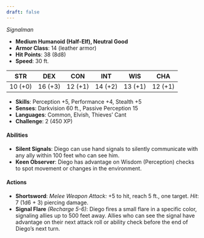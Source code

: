 ```yaml
---
draft: false
---
```


_Signalman_

- **Medium Humanoid (Half-Elf), Neutral Good**
- **Armor Class**: 14 (leather armor)
- **Hit Points**: 38 (8d8)
- **Speed**: 30 ft.

|STR|DEX|CON|INT|WIS|CHA|
|---|---|---|---|---|---|
|10 (+0)|16 (+3)|12 (+1)|14 (+2)|13 (+1)|12 (+1)|

- **Skills**: Perception +5, Performance +4, Stealth +5
- **Senses**: Darkvision 60 ft., Passive Perception 15
- **Languages**: Common, Elvish, Thieves’ Cant
- **Challenge**: 2 (450 XP)

#### **Abilities**

- **Silent Signals**: Diego can use hand signals to silently communicate with any ally within 100 feet who can see him.
- **Keen Observer**: Diego has advantage on Wisdom (Perception) checks to spot movement or changes in the environment.

#### **Actions**

- **Shortsword**: _Melee Weapon Attack:_ +5 to hit, reach 5 ft., one target. _Hit_: 7 (1d6 + 3) piercing damage.
- **Signal Flare** _(Recharge 5-6)_: Diego fires a small flare in a specific color, signaling allies up to 500 feet away. Allies who can see the signal have advantage on their next attack roll or ability check before the end of Diego’s next turn.